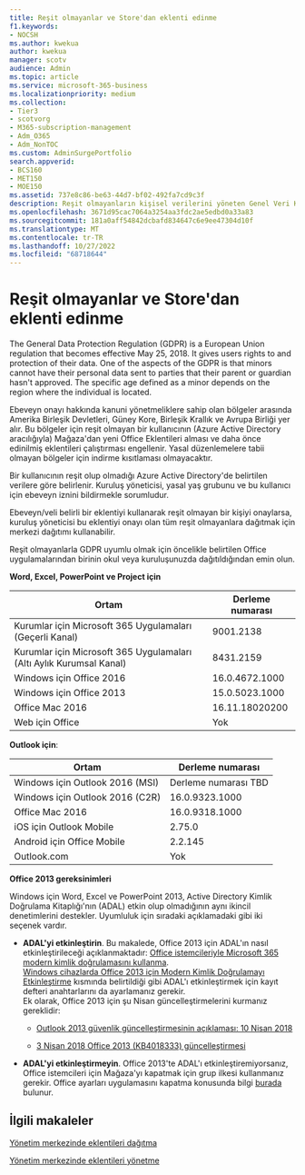 ```yaml
---
title: Reşit olmayanlar ve Store'dan eklenti edinme
f1.keywords:
- NOCSH
ms.author: kwekua
author: kwekua
manager: scotv
audience: Admin
ms.topic: article
ms.service: microsoft-365-business
ms.localizationpriority: medium
ms.collection:
- Tier3
- scotvorg
- M365-subscription-management
- Adm_O365
- Adm_NonTOC
ms.custom: AdminSurgePortfolio
search.appverid:
- BCS160
- MET150
- MOE150
ms.assetid: 737e8c86-be63-44d7-bf02-492fa7cd9c3f
description: Reşit olmayanların kişisel verilerini yöneten Genel Veri Koruma Yönetmeliği (GDPR) düzenlemeleri hakkında bilgi edinin.
ms.openlocfilehash: 3671d95cac7064a3254aa3fdc2ae5edbd0a33a83
ms.sourcegitcommit: 181a0aff54842dcbafd834647c6e9ee47304d10f
ms.translationtype: MT
ms.contentlocale: tr-TR
ms.lasthandoff: 10/27/2022
ms.locfileid: "68718644"
---
```

# <a name="minors-and-acquiring-add-ins-from-the-store"></a>Reşit olmayanlar ve Store'dan eklenti edinme

The General Data Protection Regulation (GDPR) is a European Union regulation that becomes effective May 25, 2018. It gives users rights to and protection of their data. One of the aspects of the GDPR is that minors cannot have their personal data sent to parties that their parent or guardian hasn't approved. The specific age defined as a minor depends on the region where the individual is located.

Ebeveyn onayı hakkında kanuni yönetmeliklere sahip olan bölgeler arasında Amerika Birleşik Devletleri, Güney Kore, Birleşik Krallık ve Avrupa Birliği yer alır. Bu bölgeler için reşit olmayan bir kullanıcının (Azure Active Directory aracılığıyla) Mağaza'dan yeni Office Eklentileri alması ve daha önce edinilmiş eklentileri çalıştırması engellenir. Yasal düzenlemelere tabii olmayan bölgeler için indirme kısıtlaması olmayacaktır.

Bir kullanıcının reşit olup olmadığı Azure Active Directory'de belirtilen verilere göre belirlenir. Kuruluş yöneticisi, yasal yaş grubunu ve bu kullanıcı için ebeveyn iznini bildirmekle sorumludur.

Ebeveyn/veli belirli bir eklentiyi kullanarak reşit olmayan bir kişiyi onaylarsa, kuruluş yöneticisi bu eklentiyi onayı olan tüm reşit olmayanlara dağıtmak için merkezi dağıtımı kullanabilir.

Reşit olmayanlarla GDPR uyumlu olmak için öncelikle belirtilen Office uygulamalarından birinin okul veya kuruluşunuzda dağıtıldığından emin olun.

 **Word, Excel, PowerPoint ve Project için**

|Ortam|Derleme numarası|
|---|---|
|Kurumlar için Microsoft 365 Uygulamaları (Geçerli Kanal)|9001.2138|
|Kurumlar için Microsoft 365 Uygulamaları (Altı Aylık Kurumsal Kanal)|8431.2159|
|Windows için Office 2016|16.0.4672.1000|
|Windows için Office 2013|15.0.5023.1000|
|Office Mac 2016|16.11.18020200|
|Web için Office|Yok|

 **Outlook için**:

|Ortam|Derleme numarası|
|---|---|
|Windows için Outlook 2016 (MSI)|Derleme numarası TBD|
|Windows için Outlook 2016 (C2R)|16.0.9323.1000|
|Office Mac 2016|16.0.9318.1000|
|iOS için Outlook Mobile|2.75.0|
|Android için Office Mobile|2.2.145|
|Outlook.com|Yok|

 **Office 2013 gereksinimleri**

Windows için Word, Excel ve PowerPoint 2013, Active Directory Kimlik Doğrulama Kitaplığı'nın (ADAL) etkin olup olmadığının aynı ikincil denetimlerini destekler. Uyumluluk için sıradaki açıklamadaki gibi iki seçenek vardır.

- **ADAL'yi etkinleştirin**. Bu makalede, Office 2013 için ADAL'ın nasıl etkinleştirileceği açıklanmaktadır: [Office istemcileriyle Microsoft 365 modern kimlik doğrulamasını kullanma](../../enterprise/modern-auth-for-office-2013-and-2016.md).<br/>[Windows cihazlarda Office 2013 için Modern Kimlik Doğrulamayı Etkinleştirme](../security-and-compliance/enable-modern-authentication.md) kısmında belirtildiği gibi ADAL'ı etkinleştirmek için kayıt defteri anahtarlarını da ayarlamanız gerekir.<br/>Ek olarak, Office 2013 için şu Nisan güncelleştirmelerini kurmanız gereklidir:

  - [Outlook 2013 güvenlik güncelleştirmesinin açıklaması: 10 Nisan 2018](https://support.microsoft.com/help/4018330/description-of-the-security-update-for-office-2013-april-10-2018)

  - [3 Nisan 2018 Office 2013 (KB4018333) güncelleştirmesi](https://support.microsoft.com/help/4018333/april-3-2018-update-for-office-2013-kb4018333)

- **ADAL'yi etkinleştirmeyin**. Office 2013'te ADAL'ı etkinleştiremiyorsanız, Office istemcileri için Mağaza'yı kapatmak için grup ilkesi kullanmanız gerekir. Office ayarları uygulamasını kapatma konusunda bilgi [burada](/previous-versions/office/office-2013-resource-kit/cc178992(v=office.15)) bulunur.

## <a name="related-articles"></a>İlgili makaleler

[Yönetim merkezinde eklentileri dağıtma](./manage-deployment-of-add-ins.md)

[Yönetim merkezinde eklentileri yönetme](./manage-addins-in-the-admin-center.md)
